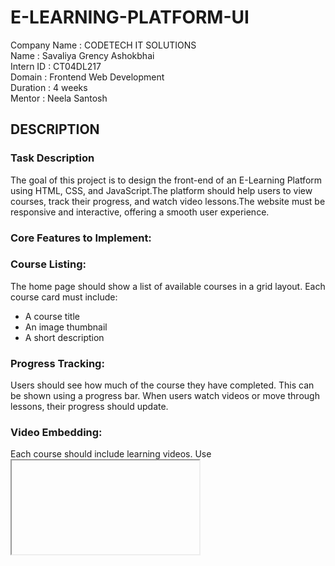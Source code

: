 # E-LEARNING-PLATFORM-UI

Company Name  : CODETECH IT SOLUTIONS              
Name          : Savaliya Grency Ashokbhai          
Intern ID     : CT04DL217                          
Domain        : Frontend Web Development           
Duration      : 4 weeks                            
Mentor        : Neela Santosh

## DESCRIPTION

###  Task Description

The goal of this project is to design the front-end of an E-Learning Platform using HTML, CSS, and JavaScript.The platform should help users to view courses, track their progress, and watch video lessons.The website must be responsive and interactive, offering a smooth user experience.

### Core Features to Implement:

### Course Listing:
The home page should show a list of available courses in a grid layout. Each course card must include:
- A course title
- An image thumbnail
- A short description

### Progress Tracking:
Users should see how much of the course they have completed. This can be shown using a progress bar. When users watch videos or move through lessons, their progress should update.

### Video Embedding:
Each course should include learning videos. Use <iframe> (e.g., from YouTube) or 
HTML5 <video> tag to embed videos. The video player must include controls like play and pause.

### Multi-Page Navigation:
The platform should include multiple pages such as:
- Home (Course listing)
- Course Details (with video)

### Technologies Used:
- HTML for content structure
- CSS for styling and layout
- JavaScript for dynamic interactions like updating progress

### Deliverable:
A styled, interactive, and multi-page e-learning platform UI that:
- Shows a course list
- Embeds videos
- shows course progress

### OUTPUT

![Image](https://github.com/user-attachments/assets/9f131ac6-0a9a-4791-ad40-9db51e191dc5)

![Image](https://github.com/user-attachments/assets/c6f43925-55df-4ffe-b2da-b2374047435b)
